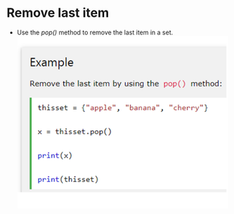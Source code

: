 # Remove last item

- Use the *pop()* method to remove the last item in a set.
![pop](Set7.PNG)<!-- .element: style="border:0; width:50%" -->
